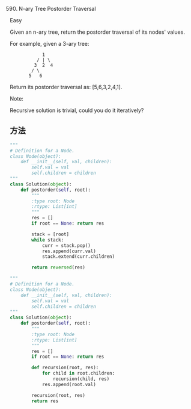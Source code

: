 590. N-ary Tree Postorder Traversal


Easy



Given an n-ary tree, return the postorder traversal of its nodes' values.

For example, given a 3-ary tree:


```
            1
          / | \
         3  2  4
        / \
       5   6
```



Return its postorder traversal as: [5,6,3,2,4,1].

 
Note:

Recursive solution is trivial, could you do it iteratively?


## 方法



```python 
"""
# Definition for a Node.
class Node(object):
    def __init__(self, val, children):
        self.val = val
        self.children = children
"""
class Solution(object):
    def postorder(self, root):
        """
        :type root: Node
        :rtype: List[int]
        """
        res = []
        if root == None: return res

        stack = [root]
        while stack:
            curr = stack.pop()
            res.append(curr.val)
            stack.extend(curr.children)

        return reversed(res)
```


```python
"""
# Definition for a Node.
class Node(object):
    def __init__(self, val, children):
        self.val = val
        self.children = children
"""
class Solution(object):
    def postorder(self, root):
        """
        :type root: Node
        :rtype: List[int]
        """
        res = []
        if root == None: return res

        def recursion(root, res):
            for child in root.children:
                recursion(child, res)
            res.append(root.val)

        recursion(root, res)
        return res
```